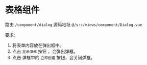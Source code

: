# 表格组件
路由 `/component/dialog`
源码地址 `@/src/views/component/Dialog.vue`

要求:  
1. 将表单内容放在弹出框中。
1. 点击 `显示弹框` 按钮 ，会弹出弹框。
1. 点击 弹框中的 `立即创建` 按钮，会关闭弹框。